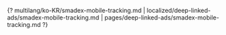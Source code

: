 {? multilang/ko-KR/smadex-mobile-tracking.md | localized/deep-linked-ads/smadex-mobile-tracking.md | pages/deep-linked-ads/smadex-mobile-tracking.md ?}

